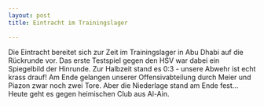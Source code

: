 ```yaml
---
layout: post
title: Eintracht im Trainingslager

---
```


Die Eintracht bereitet sich zur Zeit im Trainingslager in Abu Dhabi auf die Rückrunde vor. Das erste Testspiel gegen den HSV war dabei ein Spiegelbild der Hinrunde. Zur Halbzeit stand es 0:3 - unsere Abwehr ist echt krass drauf! Am Ende gelangen unserer Offensivabteilung durch Meier und Piazon zwar noch zwei Tore. Aber die Niederlage stand am Ende fest... Heute geht es gegen heimischen Club aus Al-Ain.


